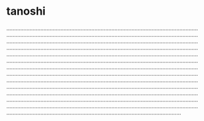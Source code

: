 # tanoshi

.............................................................................................................................................................................................................................................................................................................................................................................................................................................................................................................................................................................................................................................................................................................................................................................................................................................................................................................................................................................................................................................................................................................................................................................................................................................................................................................................................................................................................................................................................................................................................................................................................................................................................................................................................................................................
